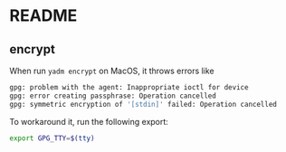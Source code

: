 # README

## encrypt

When run `yadm encrypt` on MacOS, it throws errors like 

```bash
gpg: problem with the agent: Inappropriate ioctl for device
gpg: error creating passphrase: Operation cancelled
gpg: symmetric encryption of '[stdin]' failed: Operation cancelled
```

To workaround it, run the following export:

```bash
export GPG_TTY=$(tty)
```
